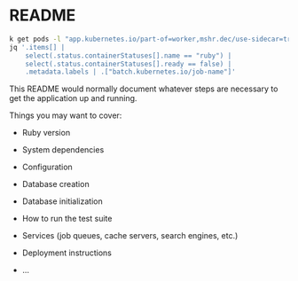 # README

```bash
k get pods -l "app.kubernetes.io/part-of=worker,mshr.dec/use-sidecar=true" -o json | \
jq '.items[] |
    select(.status.containerStatuses[].name == "ruby") |
    select(.status.containerStatuses[].ready == false) |
    .metadata.labels | .["batch.kubernetes.io/job-name"]'
```

This README would normally document whatever steps are necessary to get the
application up and running.

Things you may want to cover:

* Ruby version

* System dependencies

* Configuration

* Database creation

* Database initialization

* How to run the test suite

* Services (job queues, cache servers, search engines, etc.)

* Deployment instructions

* ...
